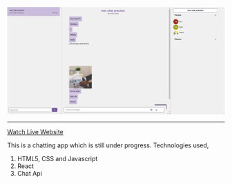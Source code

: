 <img src="ss.png"/>
<hr/>
 <a href="https://text1me.netlify.app/">Watch Live Website</a>
 
 <br/>
 
This is a chatting app which is still under progress. 
Technologies used,

1. HTML5, CSS and Javascript
2. React
3. Chat Api
